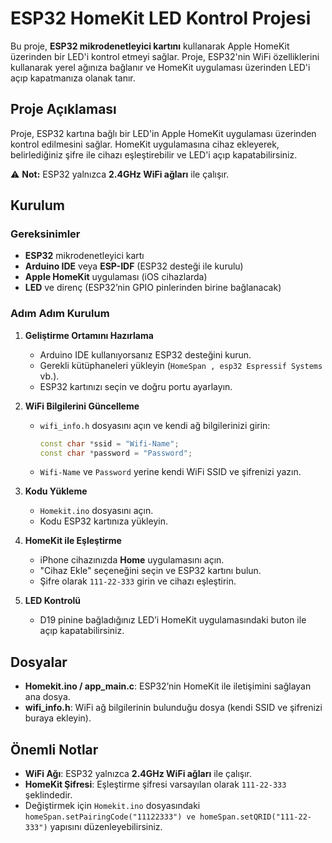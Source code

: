 # ESP32 HomeKit LED Kontrol Projesi

Bu proje, **ESP32 mikrodenetleyici kartını** kullanarak Apple HomeKit üzerinden bir LED'i kontrol etmeyi sağlar. Proje, ESP32'nin WiFi özelliklerini kullanarak yerel ağınıza bağlanır ve HomeKit uygulaması üzerinden LED'i açıp kapatmanıza olanak tanır.  

## Proje Açıklaması

Proje, ESP32 kartına bağlı bir LED'in Apple HomeKit uygulaması üzerinden kontrol edilmesini sağlar. HomeKit uygulamasına cihaz ekleyerek, belirlediğiniz şifre ile cihazı eşleştirebilir ve LED'i açıp kapatabilirsiniz.  

⚠️ **Not:** ESP32 yalnızca **2.4GHz WiFi ağları** ile çalışır.  

## Kurulum

### Gereksinimler

- **ESP32** mikrodenetleyici kartı  
- **Arduino IDE** veya **ESP-IDF** (ESP32 desteği ile kurulu)  
- **Apple HomeKit** uygulaması (iOS cihazlarda)  
- **LED** ve direnç (ESP32’nin GPIO pinlerinden birine bağlanacak)  

### Adım Adım Kurulum

1. **Geliştirme Ortamını Hazırlama**  
   - Arduino IDE kullanıyorsanız ESP32 desteğini kurun.  
   - Gerekli kütüphaneleri yükleyin (`HomeSpan , esp32 Espressif Systems` vb.).  
   - ESP32 kartınızı seçin ve doğru portu ayarlayın.  

2. **WiFi Bilgilerini Güncelleme**  
   - `wifi_info.h` dosyasını açın ve kendi ağ bilgilerinizi girin:  
     ```cpp
     const char *ssid = "Wifi-Name";
     const char *password = "Password";
     ```  
   - `Wifi-Name` ve `Password` yerine kendi WiFi SSID ve şifrenizi yazın.  

3. **Kodu Yükleme**  
   - `Homekit.ino` dosyasını açın.  
   - Kodu ESP32 kartınıza yükleyin.  

4. **HomeKit ile Eşleştirme**  
   - iPhone cihazınızda **Home** uygulamasını açın.  
   - "Cihaz Ekle" seçeneğini seçin ve ESP32 kartını bulun.  
   - Şifre olarak `111-22-333` girin ve cihazı eşleştirin.  

5. **LED Kontrolü**  
   - D19 pinine bağladığınız LED’i HomeKit uygulamasındaki buton ile açıp kapatabilirsiniz.

## Dosyalar

- **Homekit.ino / app_main.c**: ESP32’nin HomeKit ile iletişimini sağlayan ana dosya.  
- **wifi_info.h**: WiFi ağ bilgilerinin bulunduğu dosya (kendi SSID ve şifrenizi buraya ekleyin).    

## Önemli Notlar

- **WiFi Ağı**: ESP32 yalnızca **2.4GHz WiFi ağları** ile çalışır.  
- **HomeKit Şifresi**: Eşleştirme şifresi varsayılan olarak `111-22-333` şeklindedir.  
- Değiştirmek için `Homekit.ino` dosyasındaki `homeSpan.setPairingCode("11122333") ve homeSpan.setQRID("111-22-333")` yapısını düzenleyebilirsiniz.  
 
